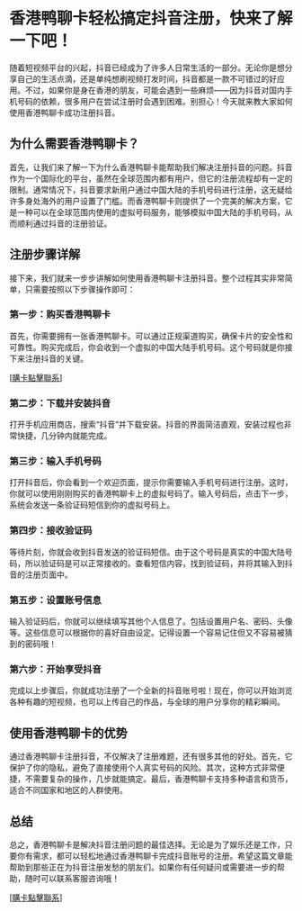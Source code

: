 # 香港鸭聊卡轻松搞定抖音注册，快来了解一下吧！

随着短视频平台的兴起，抖音已经成为了许多人日常生活的一部分。无论你是想分享自己的生活点滴，还是单纯想刷视频打发时间，抖音都是一款不可错过的好应用。不过，如果你是身在香港的朋友，可能会遇到一些麻烦——因为抖音对国内手机号码的依赖，很多用户在尝试注册时会遇到困难。别担心！今天就来教大家如何使用香港鸭聊卡成功注册抖音。

## 为什么需要香港鸭聊卡？

首先，让我们来了解一下为什么香港鸭聊卡能帮助我们解决注册抖音的问题。抖音作为一个国际化的平台，虽然在全球范围内都有用户，但它的注册流程却有一定的限制。通常情况下，抖音要求新用户通过中国大陆的手机号码进行注册，这无疑给许多身处海外的用户设置了门槛。而香港鸭聊卡则提供了一个完美的解决方案，它是一种可以在全球范围内使用的虚拟号码服务，能够模拟中国大陆的手机号码，从而顺利通过抖音的注册验证。

## 注册步骤详解

接下来，我们就来一步步讲解如何使用香港鸭聊卡注册抖音。整个过程其实非常简单，只需要按照以下步骤操作即可：

### 第一步：购买香港鸭聊卡

首先，你需要拥有一张香港鸭聊卡。可以通过正规渠道购买，确保卡片的安全性和可靠性。购买完成后，你会收到一个虚拟的中国大陆手机号码。这个号码就是你接下来注册抖音的关键。

[[購卡點擊聯系](https://t.me/s/esim1088)]

### 第二步：下载并安装抖音

打开手机应用商店，搜索“抖音”并下载安装。抖音的界面简洁直观，安装过程也非常快捷，几分钟内就能完成。

### 第三步：输入手机号码

打开抖音后，你会看到一个欢迎页面，提示你需要输入手机号码进行注册。这时，你就可以使用刚刚购买的香港鸭聊卡上的虚拟号码了。输入号码后，点击下一步，系统会发送一条验证码短信到你的虚拟号码上。

### 第四步：接收验证码

等待片刻，你就会收到抖音发送的验证码短信。由于这个号码是真实的中国大陆号码，所以验证码是可以正常接收的。查看短信内容，找到验证码，并将其输入到抖音的注册页面中。

### 第五步：设置账号信息

输入验证码后，你就可以继续填写其他个人信息了。包括设置用户名、密码、头像等。这些信息可以根据你的喜好自由设定。记得设置一个容易记住但又不容易被猜到的密码哦！

### 第六步：开始享受抖音

完成以上步骤后，你就成功注册了一个全新的抖音账号啦！现在，你可以开始浏览各种有趣的短视频，也可以上传自己的作品，与全球的用户分享你的精彩瞬间。

## 使用香港鸭聊卡的优势

通过香港鸭聊卡注册抖音，不仅解决了注册难题，还有很多其他的好处。首先，它保护了你的隐私，避免了直接使用个人真实号码的风险。其次，这种方式非常便捷，不需要复杂的操作，几步就能搞定。最后，香港鸭聊卡支持多种语言和货币，适合不同国家和地区的人群使用。

## 总结

总之，香港鸭聊卡是解决抖音注册问题的最佳选择。无论是为了娱乐还是工作，只要你有需求，都可以轻松地通过香港鸭聊卡完成抖音账号的注册。希望这篇文章能帮助到那些正在为抖音注册发愁的朋友们。如果你有任何疑问或需要进一步的帮助，随时可以联系客服咨询哦！

[[購卡點擊聯系](https://t.me/s/esim1088)]